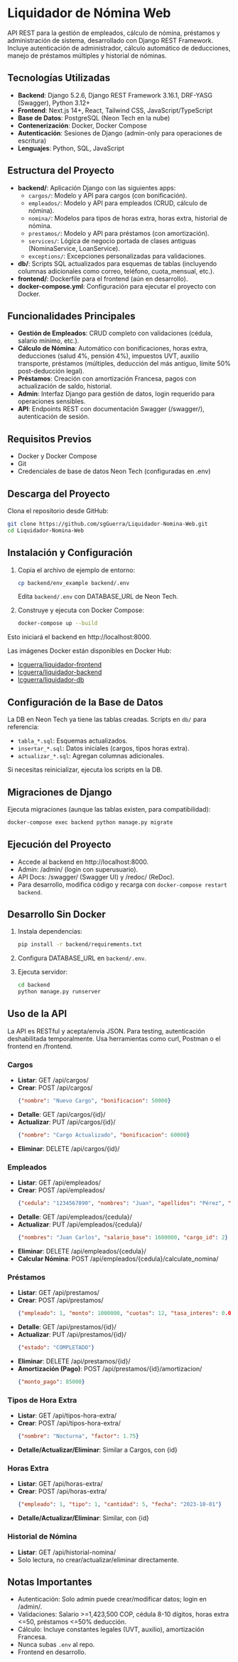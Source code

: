 # Liquidador de Nómina Web

API REST para la gestión de empleados, cálculo de nómina, préstamos y administración de sistema, desarrollado con Django REST Framework. Incluye autenticación de administrador, cálculo automático de deducciones, manejo de préstamos múltiples y historial de nóminas.

## Tecnologías Utilizadas

- **Backend**: Django 5.2.6, Django REST Framework 3.16.1, DRF-YASG (Swagger), Python 3.12+
- **Frontend**: Next.js 14+, React, Tailwind CSS, JavaScript/TypeScript
- **Base de Datos**: PostgreSQL (Neon Tech en la nube)
- **Contenerización**: Docker, Docker Compose
- **Autenticación**: Sesiones de Django (admin-only para operaciones de escritura)
- **Lenguajes**: Python, SQL, JavaScript

## Estructura del Proyecto

- **backend/**: Aplicación Django con las siguientes apps:
  - `cargos/`: Modelo y API para cargos (con bonificación).
  - `empleados/`: Modelo y API para empleados (CRUD, cálculo de nómina).
  - `nomina/`: Modelos para tipos de horas extra, horas extra, historial de nómina.
  - `prestamos/`: Modelo y API para préstamos (con amortización).
  - `services/`: Lógica de negocio portada de clases antiguas (NominaService, LoanService).
  - `exceptions/`: Excepciones personalizadas para validaciones.
- **db/**: Scripts SQL actualizados para esquemas de tablas (incluyendo columnas adicionales como correo, teléfono, cuota_mensual, etc.).
- **frontend/**: Dockerfile para el frontend (aún en desarrollo).
- **docker-compose.yml**: Configuración para ejecutar el proyecto con Docker.

## Funcionalidades Principales

- **Gestión de Empleados**: CRUD completo con validaciones (cédula, salario mínimo, etc.).
- **Cálculo de Nómina**: Automático con bonificaciones, horas extra, deducciones (salud 4%, pensión 4%), impuestos UVT, auxilio transporte, préstamos (múltiples, deducción del más antiguo, límite 50% post-deducción legal).
- **Préstamos**: Creación con amortización Francesa, pagos con actualización de saldo, historial.
- **Admin**: Interfaz Django para gestión de datos, login requerido para operaciones sensibles.
- **API**: Endpoints REST con documentación Swagger (/swagger/), autenticación de sesión.

## Requisitos Previos

- Docker y Docker Compose
- Git
- Credenciales de base de datos Neon Tech (configuradas en .env)

## Descarga del Proyecto

Clona el repositorio desde GitHub:

```bash
git clone https://github.com/sgGuerra/Liquidador-Nomina-Web.git
cd Liquidador-Nomina-Web
```

## Instalación y Configuración

1. Copia el archivo de ejemplo de entorno:
   ```bash
   cp backend/env_example backend/.env
   ```
   Edita `backend/.env` con DATABASE_URL de Neon Tech.

2. Construye y ejecuta con Docker Compose:
   ```bash
   docker-compose up --build
   ```

Esto iniciará el backend en http://localhost:8000.

Las imágenes Docker están disponibles en Docker Hub:
- [lcguerra/liquidador-frontend](https://hub.docker.com/r/lcguerra/liquidador-frontend)
- [lcguerra/liquidador-backend](https://hub.docker.com/r/lcguerra/liquidador-backend)
- [lcguerra/liquidador-db](https://hub.docker.com/r/lcguerra/liquidador-db)

## Configuración de la Base de Datos

La DB en Neon Tech ya tiene las tablas creadas. Scripts en `db/` para referencia:

- `tabla_*.sql`: Esquemas actualizados.
- `insertar_*.sql`: Datos iniciales (cargos, tipos horas extra).
- `actualizar_*.sql`: Agregan columnas adicionales.

Si necesitas reinicializar, ejecuta los scripts en la DB.

## Migraciones de Django

Ejecuta migraciones (aunque las tablas existen, para compatibilidad):

```bash
docker-compose exec backend python manage.py migrate
```

## Ejecución del Proyecto

- Accede al backend en http://localhost:8000.
- Admin: /admin/ (login con superusuario).
- API Docs: /swagger/ (Swagger UI) y /redoc/ (ReDoc).
- Para desarrollo, modifica código y recarga con `docker-compose restart backend`.

## Desarrollo Sin Docker

1. Instala dependencias:
   ```bash
   pip install -r backend/requirements.txt
   ```

2. Configura DATABASE_URL en `backend/.env`.

3. Ejecuta servidor:
   ```bash
   cd backend
   python manage.py runserver
   ```

## Uso de la API

La API es RESTful y acepta/envía JSON. Para testing, autenticación deshabilitada temporalmente. Usa herramientas como curl, Postman o el frontend en /frontend.

### Cargos
- **Listar**: GET /api/cargos/
- **Crear**: POST /api/cargos/  
  ```json
  {"nombre": "Nuevo Cargo", "bonificacion": 50000}
  ```
- **Detalle**: GET /api/cargos/{id}/
- **Actualizar**: PUT /api/cargos/{id}/  
  ```json
  {"nombre": "Cargo Actualizado", "bonificacion": 60000}
  ```
- **Eliminar**: DELETE /api/cargos/{id}/

### Empleados
- **Listar**: GET /api/empleados/
- **Crear**: POST /api/empleados/  
  ```json
  {"cedula": "1234567890", "nombres": "Juan", "apellidos": "Pérez", "correo": "juan@example.com", "telefono": "3001234567", "salario_base": 1500000, "cargo_id": 1}
  ```
- **Detalle**: GET /api/empleados/{cedula}/
- **Actualizar**: PUT /api/empleados/{cedula}/  
  ```json
  {"nombres": "Juan Carlos", "salario_base": 1600000, "cargo_id": 2}
  ```
- **Eliminar**: DELETE /api/empleados/{cedula}/
- **Calcular Nómina**: POST /api/empleados/{cedula}/calculate_nomina/

### Préstamos
- **Listar**: GET /api/prestamos/
- **Crear**: POST /api/prestamos/  
  ```json
  {"empleado": 1, "monto": 1000000, "cuotas": 12, "tasa_interes": 0.02, "fecha_inicio": "2023-01-01"}
  ```
- **Detalle**: GET /api/prestamos/{id}/
- **Actualizar**: PUT /api/prestamos/{id}/  
  ```json
  {"estado": "COMPLETADO"}
  ```
- **Eliminar**: DELETE /api/prestamos/{id}/
- **Amortización (Pago)**: POST /api/prestamos/{id}/amortizacion/  
  ```json
  {"monto_pago": 85000}
  ```

### Tipos de Hora Extra
- **Listar**: GET /api/tipos-hora-extra/
- **Crear**: POST /api/tipos-hora-extra/  
  ```json
  {"nombre": "Nocturna", "factor": 1.75}
  ```
- **Detalle/Actualizar/Eliminar**: Similar a Cargos, con {id}

### Horas Extra
- **Listar**: GET /api/horas-extra/
- **Crear**: POST /api/horas-extra/  
  ```json
  {"empleado": 1, "tipo": 1, "cantidad": 5, "fecha": "2023-10-01"}
  ```
- **Detalle/Actualizar/Eliminar**: Similar, con {id}

### Historial de Nómina
- **Listar**: GET /api/historial-nomina/
- Solo lectura, no crear/actualizar/eliminar directamente.

## Notas Importantes

- Autenticación: Solo admin puede crear/modificar datos; login en /admin/.
- Validaciones: Salario >=1,423,500 COP, cédula 8-10 dígitos, horas extra <=50, préstamos <=50% deducción.
- Cálculo: Incluye constantes legales (UVT, auxilio), amortización Francesa.
- Nunca subas `.env` al repo.
- Frontend en desarrollo.

